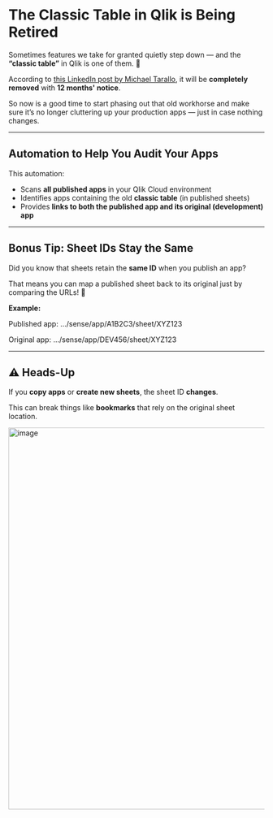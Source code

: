 # The Classic Table in Qlik is Being Retired

Sometimes features we take for granted quietly step down — and the **“classic table”** in Qlik is one of them. 💼

According to [this LinkedIn post by Michael Tarallo](https://www.linkedin.com/posts/michaeltarallo_qlikshortcut-qlik-qlikcloud-activity-7348370617018011649-eIDI?utm_source=share&utm_medium=member_desktop&rcm=ACoAAEk7ZfUBgN40z-zfJo9foILMwEy3xozlJKQ), it will be **completely removed** with **12 months' notice**.

So now is a good time to start phasing out that old workhorse and make sure it’s no longer cluttering up your production apps — just in case nothing changes.

---

## Automation to Help You Audit Your Apps

This automation:

- Scans **all published apps** in your Qlik Cloud environment
- Identifies apps containing the old **classic table** (in published sheets)
- Provides **links to both the published app and its original (development) app**

---

## Bonus Tip: Sheet IDs Stay the Same

Did you know that sheets retain the **same ID** when you publish an app?

That means you can map a published sheet back to its original just by comparing the URLs! 🔗

**Example:**

Published app: .../sense/app/A1B2C3/sheet/XYZ123

Original app: .../sense/app/DEV456/sheet/XYZ123

---

## ⚠️ Heads-Up

If you **copy apps** or **create new sheets**, the sheet ID **changes**.

This can break things like **bookmarks** that rely on the original sheet location.

<img width="1126" height="752" alt="image" src="https://github.com/user-attachments/assets/eba0b977-ba53-4c90-8131-3c681c056feb" />


